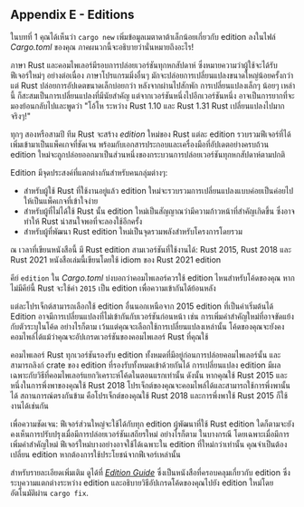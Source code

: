 ## Appendix E - Editions

ในบทที่ 1 คุณได้เห็นว่า `cargo new` เพิ่มข้อมูลเมตาดาต้าเล็กน้อยเกี่ยวกับ edition ลงในไฟล์ *Cargo.toml* ของคุณ 
ภาคผนวกนี้จะอธิบายว่านั่นหมายถึงอะไร!

ภาษา Rust และคอมไพเลอร์มีรอบการปล่อยเวอร์ชันทุกหกสัปดาห์ 
ซึ่งหมายความว่าผู้ใช้จะได้รับฟีเจอร์ใหม่ๆ อย่างต่อเนื่อง ภาษาโปรแกรมมิ่งอื่นๆ มักจะปล่อยการเปลี่ยนแปลงขนาดใหญ่น้อยครั้งกว่า 
แต่ Rust ปล่อยการอัปเดตขนาดเล็กบ่อยกว่า หลังจากผ่านไปสักพัก การเปลี่ยนแปลงเล็กๆ น้อยๆ เหล่านี้
ก็สะสมเป็นการเปลี่ยนแปลงที่มีนัยสำคัญ แต่จากเวอร์ชันหนึ่งไปอีกเวอร์ชันหนึ่ง 
อาจเป็นการยากที่จะมองย้อนกลับไปและพูดว่า "โอ้โห ระหว่าง Rust 1.10 และ Rust 1.31 Rust เปลี่ยนแปลงไปมากจริงๆ!"

ทุกๆ สองหรือสามปี ทีม Rust จะสร้าง *edition* ใหม่ของ Rust 
แต่ละ edition รวบรวมฟีเจอร์ที่ได้เพิ่มเข้ามาเป็นแพ็คเกจที่ชัดเจน 
พร้อมกับเอกสารประกอบและเครื่องมือที่อัปเดตอย่างครบถ้วน 
edition ใหม่จะถูกปล่อยออกมาเป็นส่วนหนึ่งของกระบวนการปล่อยเวอร์ชันทุกหกสัปดาห์ตามปกติ

Edition มีจุดประสงค์ที่แตกต่างกันสำหรับคนกลุ่มต่างๆ:

* สำหรับผู้ใช้ Rust ที่ใช้งานอยู่แล้ว edition ใหม่จะรวบรวมการเปลี่ยนแปลงแบบค่อยเป็นค่อยไปให้เป็นแพ็คเกจที่เข้าใจง่าย
* สำหรับผู้ที่ไม่ได้ใช้ Rust นั้น edition ใหม่เป็นสัญญาณว่ามีความก้าวหน้าที่สำคัญเกิดขึ้น 
  ซึ่งอาจทำให้ Rust น่าสนใจพอที่จะลองใช้อีกครั้ง
* สำหรับผู้ที่พัฒนา Rust edition ใหม่เป็นจุดรวมพลังสำหรับโครงการโดยรวม

ณ เวลาที่เขียนหนังสือนี้ มี Rust edition สามเวอร์ชันที่ใช้งานได้: Rust 2015, Rust 2018 และ Rust 2021 
หนังสือเล่มนี้เขียนโดยใช้ idiom ของ Rust 2021 edition

คีย์ `edition` ใน *Cargo.toml* บ่งบอกว่าคอมไพเลอร์ควรใช้ edition ไหนสำหรับโค้ดของคุณ 
หากไม่มีคีย์นี้ Rust จะใช้ค่า `2015` เป็น edition เพื่อความเข้ากันได้ย้อนหลัง

แต่ละโปรเจ็กต์สามารถเลือกใช้ edition อื่นนอกเหนือจาก 2015 edition ที่เป็นค่าเริ่มต้นได้ 
Edition อาจมีการเปลี่ยนแปลงที่ไม่เข้ากันกับเวอร์ชันก่อนหน้า เช่น การเพิ่มคำสำคัญใหม่ที่อาจขัดแย้งกับตัวระบุในโค้ด 
อย่างไรก็ตาม เว้นแต่คุณจะเลือกใช้การเปลี่ยนแปลงเหล่านั้น 
โค้ดของคุณจะยังคงคอมไพล์ได้แม้ว่าคุณจะอัปเกรดเวอร์ชันของคอมไพเลอร์ Rust ที่คุณใช้

คอมไพเลอร์ Rust ทุกเวอร์ชันรองรับ edition ทั้งหมดที่มีอยู่ก่อนการปล่อยคอมไพเลอร์นั้น 
และสามารถลิงก์ crate ของ edition ที่รองรับทั้งหมดเข้าด้วยกันได้ 
การเปลี่ยนแปลง edition มีผลเฉพาะกับวิธีที่คอมไพเลอร์แยกวิเคราะห์โค้ดในตอนแรกเท่านั้น 
ดังนั้น หากคุณใช้ Rust 2015 และหนึ่งในการพึ่งพาของคุณใช้ Rust 2018 
โปรเจ็กต์ของคุณจะคอมไพล์ได้และสามารถใช้การพึ่งพานั้นได้ 
สถานการณ์ตรงกันข้าม คือโปรเจ็กต์ของคุณใช้ Rust 2018 และการพึ่งพาใช้ Rust 2015 ก็ใช้งานได้เช่นกัน

เพื่อความชัดเจน: ฟีเจอร์ส่วนใหญ่จะใช้ได้กับทุก edition ผู้พัฒนาที่ใช้ Rust 
edition ใดก็ตามจะยังคงเห็นการปรับปรุงเมื่อมีการปล่อยเวอร์ชันเสถียรใหม่ 
อย่างไรก็ตาม ในบางกรณี โดยเฉพาะเมื่อมีการเพิ่มคำสำคัญใหม่ 
ฟีเจอร์ใหม่บางอย่างอาจใช้ได้เฉพาะใน edition ที่ใหม่กว่าเท่านั้น 
คุณจำเป็นต้องเปลี่ยน edition หากต้องการใช้ประโยชน์จากฟีเจอร์เหล่านั้น

สำหรับรายละเอียดเพิ่มเติม ดูได้ที่ [*Edition
Guide*](https://doc.rust-lang.org/stable/edition-guide/) ซึ่งเป็นหนังสือที่ครอบคลุมเกี่ยวกับ edition ซึ่งระบุความแตกต่างระหว่าง edition 
และอธิบายวิธีอัปเกรดโค้ดของคุณไปยัง edition ใหม่โดยอัตโนมัติผ่าน `cargo fix`.
